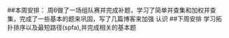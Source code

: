 ##本周安排：
周6做了一场组队赛并完成补题，学习了简单并查集和加权并查集，完成了一些基本的题来巩固，写了几篇博客来加强
认识
##下周安排
学习拓扑排序以及最短路径(spfa),并完成相关的基本题
